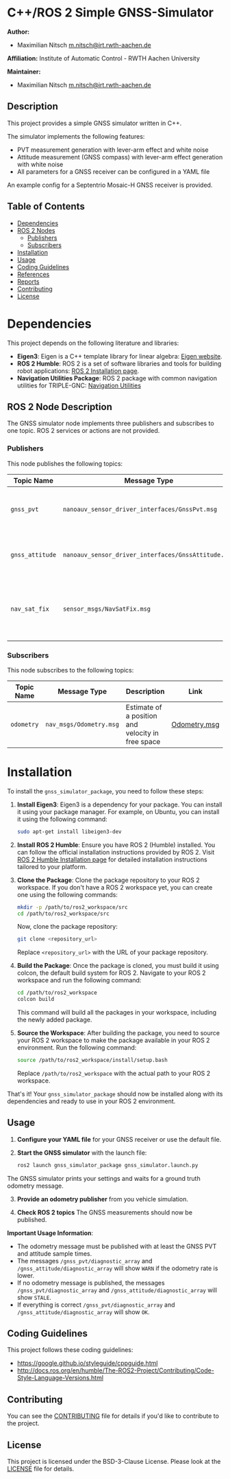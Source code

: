 # C++/ROS 2 Simple GNSS-Simulator

<!--- protected region package header begins -->
**Author:**
- Maximilian Nitsch <m.nitsch@irt.rwth-aachen.de>

**Affiliation:** Institute of Automatic Control - RWTH Aachen University

**Maintainer:**
  - Maximilian Nitsch <m.nitsch@irt.rwth-aachen.de>
<!--- protected region package header ends -->

## Description
This project provides a simple GNSS simulator written in C++.

The simulator implements the following features:
- PVT measurement generation with lever-arm effect and white noise
- Attitude measurement (GNSS compass) with lever-arm effect generation with white noise
- All parameters for a GNSS receiver can be configured in a YAML file

An example config for a Septentrio Mosaic-H GNSS receiver is provided.

## Table of Contents

- [Dependencies](#dependencies)
- [ROS 2 Nodes](#ros-2-nodes)
  - [Publishers](#publisher-node)
  - [Subscribers](#subscriber-node)
- [Installation](#installation)
- [Usage](#usage)
- [Coding Guidelines](#coding-guidelines)
- [References](#references)
- [Reports](#reports)
- [Contributing](#contributing)
- [License](#license)

# Dependencies

This project depends on the following literature and libraries:

- **Eigen3**: Eigen is a C++ template library for linear algebra: [Eigen website](https://eigen.tuxfamily.org/).
- **ROS 2 Humble**: ROS 2 is a set of software libraries and tools for building robot applications: [ROS 2 Installation page](https://docs.ros.org/en/humble/Installation.html).
- **Navigation Utilities Package**: ROS 2 package with common navigation utilities for TRIPLE-GNC: [Navigation Utilities](https://gitlab.informatik.uni-bremen.de/triple/gnc/utilities/navigation-utilities)


## ROS 2 Node Description

The GNSS simulator node implements three publishers and subscribes to one topic.
ROS 2 services or actions are not provided.

### Publishers

This node publishes the following topics:

| Topic Name       | Message Type        | Description                        | Link     |
|------------------|---------------------|------------------------------------|----------|
| `gnss_pvt`   | `nanoauv_sensor_driver_interfaces/GnssPvt.msg`   | Custom GNSS PVT (position, velocity, time) data | [GnssPvt.msg](https://gitlab.informatik.uni-bremen.de/triple/gnc/interfaces/-/blob/b95efc88d33a9e439025056c988c6459589b86e5/nanoauv_sensor_driver_interfaces/msg/GnssPvt.msg) |
| `gnss_attitude`  | `nanoauv_sensor_driver_interfaces/GnssAttitude.msg` | Custom GNSS attitude (compass) data | [GnssAttitude.msg](https://gitlab.informatik.uni-bremen.de/triple/gnc/interfaces/-/blob/b95efc88d33a9e439025056c988c6459589b86e5/nanoauv_sensor_driver_interfaces/msg/GnssAttitude.msg) |
| `nav_sat_fix`  | `sensor_msgs/NavSatFix.msg` | Navigation Satellite fix for any Global Navigation Satellite System | [NavSatFix.msg](http://docs.ros.org/en/noetic/api/sensor_msgs/html/msg/NavSatFix.html) |

### Subscribers

This node subscribes to the following topics:

| Topic Name        | Message Type        | Description                        | Link     |
|-------------------|---------------------|------------------------------------|----------|
| `odometry`| `nav_msgs/Odometry.msg`| Estimate of a position and velocity in free space | [Odometry.msg](http://docs.ros.org/en/noetic/api/nav_msgs/html/msg/Odometry.html) |


# Installation

To install the `gnss_simulator_package`, you need to follow these steps:

1. **Install Eigen3**: Eigen3 is a dependency for your package. You can install it using your package manager. For example, on Ubuntu, you can install it using the following command:

    ```bash
    sudo apt-get install libeigen3-dev
    ```

2. **Install ROS 2 Humble**: Ensure you have ROS 2 (Humble) installed. You can follow the official installation instructions provided by ROS 2. Visit [ROS 2 Humble Installation page](https://docs.ros.org/en/humble/Installation.html) for detailed installation instructions tailored to your platform.

3. **Clone the Package**: Clone the package repository to your ROS 2 workspace. If you don't have a ROS 2 workspace yet, you can create one using the following commands:

    ```bash
    mkdir -p /path/to/ros2_workspace/src
    cd /path/to/ros2_workspace/src
    ```

    Now, clone the package repository:

    ```bash
    git clone <repository_url>
    ```

    Replace `<repository_url>` with the URL of your package repository.

4. **Build the Package**: Once the package is cloned, you must build it using colcon, the default build system for ROS 2. Navigate to your ROS 2 workspace and run the following command:

    ```bash
    cd /path/to/ros2_workspace
    colcon build
    ```

    This command will build all the packages in your workspace, including the newly added package.

5. **Source the Workspace**: After building the package, you need to source your ROS 2 workspace to make the package available in your ROS 2 environment. Run the following command:

    ```bash
    source /path/to/ros2_workspace/install/setup.bash
    ```

    Replace `/path/to/ros2_workspace` with the actual path to your ROS 2 workspace.

That's it! Your `gnss_simulator_package` should now be installed along with its dependencies and ready to use in your ROS 2 environment.

## Usage

1. **Configure your YAML file** for your GNSS receiver or use the default file.

2. **Start the GNSS simulator** with the launch file:
    ```bash
    ros2 launch gnss_simulator_package gnss_simulator.launch.py
    ```
  The GNSS simulator prints your settings and waits for a ground truth odometry message.

3. **Provide an odometry publisher** from you vehicle simulation.

4. **Check ROS 2 topics** The GNSS measurements should now be published.

**Important Usage Information**:
- The odometry message must be published with at least the GNSS PVT and attitude sample times.
- The messages `/gnss_pvt/diagnostic_array` and `/gnss_attitude/diagnostic_array` will show `WARN` if the odometry rate is lower.
- If no odometry message is published, the messages `/gnss_pvt/diagnostic_array` and `/gnss_attitude/diagnostic_array` will show `STALE`.
- If everything is correct `/gnss_pvt/diagnostic_array` and `/gnss_attitude/diagnostic_array` will show `OK`. 

## Coding Guidelines

This project follows these coding guidelines:
- https://google.github.io/styleguide/cppguide.html
- http://docs.ros.org/en/humble/The-ROS2-Project/Contributing/Code-Style-Language-Versions.html 

## Contributing

You can see the [CONTRIBUTING](CONTRIBUTING) file for details if you'd like to contribute to the project.

## License

This project is licensed under the BSD-3-Clause License. Please look at the [LICENSE](LICENSE) file for details.

